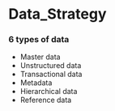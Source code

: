 <h1>Data_Strategy</h1>

<h3>6 types of data</h3>
<ul>
  <li>Master data</li>
  <li>Unstructured data</li>
  <li>Transactional data</li>
  <li>Metadata</li>
  <li>Hierarchical data</li>
  <li>Reference data</li>
</ul>
